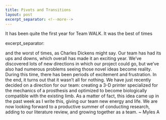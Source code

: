 ```yaml
---
title: Pivots and Transitions
layout: post
excerpt_separator: <!--more-->
---
```


It has been quite the first year for Team WALK. It was the best of times

excerpt_separator: <!--more-->

and the worst of times, as Charles Dickens might say. Our team has had its ups and downs, which overall has made it an exciting year. We’ve discovered lots of new directions in which our project could go, but we’ve also had numerous problems seeing those novel ideas become reality. During this time, there has been periods of excitement and frustration. In the end, it turns out that it wasn’t all for nothing. We have just recently decided on a direction for our team: creating a 3-D printer specialized for the mechanics of a prosthesis and optimized to become biologically compatible with the existing limb. As a matter of fact, this idea came up in the past week as I write this, giving our team new energy and life. We are now looking forward to a productive summer of conducting research, adding to our literature review, and growing together as a team. 
~ Myles A

